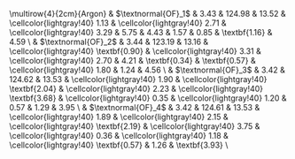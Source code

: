  \multirow{4}{2cm}{Argon} & $\textnormal{OF}_1$ & 3.43 & 124.98 & 13.52 &  \cellcolor{lightgray!40} 1.13 &  \cellcolor{lightgray!40} 2.71 &  \cellcolor{lightgray!40} 3.29 &  5.75 &  4.43 &  1.57 &  0.85 &  \textbf{1.16} &  4.59 \\ 
   & $\textnormal{OF}_2$ & 3.44 & 123.19 & 13.16 &  \cellcolor{lightgray!40} \textbf{0.90} &  \cellcolor{lightgray!40} 3.31 &  \cellcolor{lightgray!40} 2.70 &  4.21 &  \textbf{0.34} &  \textbf{0.57} &  \cellcolor{lightgray!40} 1.80 &  1.24 &  4.56 \\ 
   & $\textnormal{OF}_3$ & 3.42 & 124.62 & 13.53 &  \cellcolor{lightgray!40} 1.90 &  \cellcolor{lightgray!40} \textbf{2.04} &  \cellcolor{lightgray!40} 2.23 &  \cellcolor{lightgray!40} \textbf{3.68} &  \cellcolor{lightgray!40} 0.35 &  \cellcolor{lightgray!40} 1.20 &  0.57 &  1.29 &  3.95 \\ 
   & $\textnormal{OF}_4$ & 3.42 & 124.61 & 13.53 &  \cellcolor{lightgray!40} 1.89 &  \cellcolor{lightgray!40} 2.15 &  \cellcolor{lightgray!40} \textbf{2.19} &  \cellcolor{lightgray!40} 3.75 &  \cellcolor{lightgray!40} 0.36 &  \cellcolor{lightgray!40} 1.18 &  \cellcolor{lightgray!40} \textbf{0.57} &  1.26 &  \textbf{3.93} \\ 
  